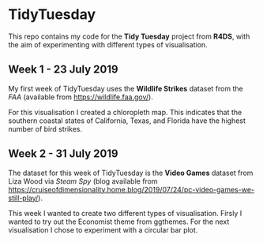 # TidyTuesday

This repo contains my code for the __Tidy Tuesday__ project from __R4DS__, with the aim of experimenting with different types of visualisation.

## Week 1 - 23 July 2019
My first week of TidyTuesday uses the __Wildlife Strikes__ dataset from the _FAA_ (available from https://wildlife.faa.gov/).

For this visualisation I created a chloropleth map. This indicates that the southern coastal states of California, Texas, and Florida have the highest number of bird strikes.

## Week 2 - 31 July 2019
The dataset for this week of TidyTuesday is the __Video Games__ dataset from Liza Wood via _Steam Spy_ (blog available from https://cruiseofdimensionality.home.blog/2019/07/24/pc-video-games-we-still-play/).

This week I wanted to create two different types of visualisation. Firsly I wanted to try out the Economist theme from ggthemes. For the next visualisation I chose to experiment with a circular bar plot.
